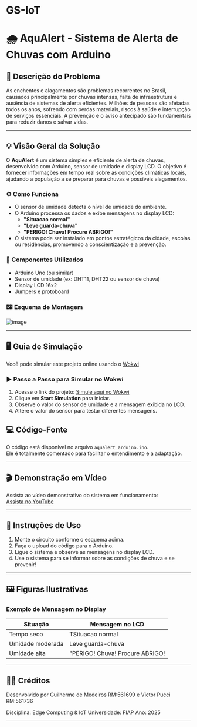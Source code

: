 # GS-IoT

# 🌧️ AquAlert - Sistema de Alerta de Chuvas com Arduino

## 📌 Descrição do Problema

As enchentes e alagamentos são problemas recorrentes no Brasil, causados principalmente por chuvas intensas, falta de infraestrutura e ausência de sistemas de alerta eficientes. Milhões de pessoas são afetadas todos os anos, sofrendo com perdas materiais, riscos à saúde e interrupção de serviços essenciais. A prevenção e o aviso antecipado são fundamentais para reduzir danos e salvar vidas.

---

## 💡 Visão Geral da Solução

O **AquAlert** é um sistema simples e eficiente de alerta de chuvas, desenvolvido com Arduino, sensor de umidade e display LCD. O objetivo é fornecer informações em tempo real sobre as condições climáticas locais, ajudando a população a se preparar para chuvas e possíveis alagamentos.

### ⚙️ Como Funciona

- O sensor de umidade detecta o nível de umidade do ambiente.
- O Arduino processa os dados e exibe mensagens no display LCD:
  - **"Situacao normal"**
  - **"Leve guarda-chuva"**
  - **"PERIGO! Chuva! Procure ABRIGO!"**
- O sistema pode ser instalado em pontos estratégicos da cidade, escolas ou residências, promovendo a conscientização e a prevenção.

### 🧰 Componentes Utilizados

- Arduino Uno (ou similar)
- Sensor de umidade (ex: DHT11, DHT22 ou sensor de chuva)
- Display LCD 16x2
- Jumpers e protoboard

### 🖼️ Esquema de Montagem

![image](https://github.com/user-attachments/assets/527a16bf-1826-49af-92a9-cad996dae983)


---

## 🖥️ Guia de Simulação

Você pode simular este projeto online usando o [Wokwi](https://wokwi.com/)

### ▶️ Passo a Passo para Simular no Wokwi

1. Acesse o link do projeto: [Simule aqui no Wokwi](https://wokwi.com/projects/432959850634907649)
2. Clique em **Start Simulation** para iniciar.
3. Observe o valor do sensor de umidade e a mensagem exibida no LCD.
4. Altere o valor do sensor para testar diferentes mensagens.

## 💻 Código-Fonte

O código está disponível no arquivo `aqualert_arduino.ino`.  
Ele é totalmente comentado para facilitar o entendimento e a adaptação.

---

## 🎬 Demonstração em Vídeo

Assista ao vídeo demonstrativo do sistema em funcionamento:  
[Assista no YouTube](https://www.youtube.com/watch?v=_0lRp1BXRRc)

---

## 📝 Instruções de Uso

1. Monte o circuito conforme o esquema acima.
2. Faça o upload do código para o Arduino.
3. Ligue o sistema e observe as mensagens no display LCD.
4. Use o sistema para se informar sobre as condições de chuva e se prevenir!

---

## 🖼️ Figuras Ilustrativas

### Exemplo de Mensagem no Display

| Situação          | Mensagem no LCD                                 |
|-------------------|-------------------------------------------------|
| Tempo seco        |TSituacao normal                                 |
| Umidade moderada  | Leve guarda-chuva                               |
| Umidade alta      | "PERIGO! Chuva! Procure ABRIGO!                 |

---

## 👨‍💻 Créditos

Desenvolvido por Guilherme de Medeiros RM:561699 e Victor Pucci RM:561736

Disciplina: Edge Computing & IoT
Universidade: FIAP 
Ano: 2025

---
